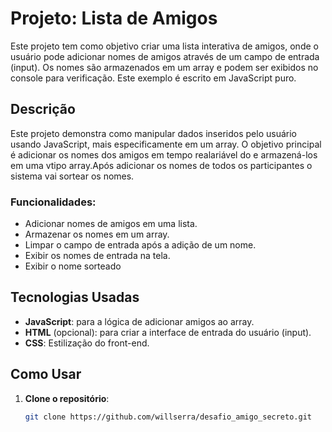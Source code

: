 # Projeto: Lista de Amigos

Este projeto tem como objetivo criar uma lista interativa de amigos, onde o usuário pode adicionar nomes de amigos através de um campo de entrada (input). Os nomes são armazenados em um array e podem ser exibidos no console para verificação. Este exemplo é escrito em JavaScript puro.

## Descrição

Este projeto demonstra como manipular dados inseridos pelo usuário usando JavaScript, mais especificamente em um array. O objetivo principal é adicionar os nomes dos amigos em tempo realariável do  e armazená-los em uma vtipo array.Após adicionar os nomes de todos os participantes o sistema vai sortear os nomes.

### Funcionalidades:
- Adicionar nomes de amigos em uma lista.
- Armazenar os nomes em um array.
- Limpar o campo de entrada após a adição de um nome.
- Exibir os nomes de entrada na tela.
- Exibir o nome sorteado

## Tecnologias Usadas

- **JavaScript**: para a lógica de adicionar amigos ao array.
- **HTML** (opcional): para criar a interface de entrada do usuário (input).
- **CSS**: Estilização do front-end.

## Como Usar

1. **Clone o repositório**:

   ```bash
   git clone https://github.com/willserra/desafio_amigo_secreto.git
